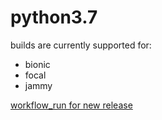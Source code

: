python3.7
=========

builds are currently supported for:
- bionic
- focal
- jammy

[workflow_run for new release](https://github.com/deadsnakes/python3.7/actions/workflows/main.yml)
